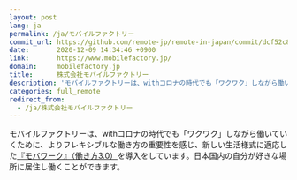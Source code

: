 ```yaml
---
layout: post
lang: ja
permalink: /ja/モバイルファクトリー
commit_url: https://github.com/remote-jp/remote-in-japan/commit/dcf52c8e50637942d39455750a8078a74afb3e1e
date:       2020-12-09 14:34:46 +0900
link:       https://www.mobilefactory.jp/
domain:     mobilefactory.jp
title:      株式会社モバイルファクトリー
description: 'モバイルファクトリーは、withコロナの時代でも「ワクワク」しながら働いていくために、よりフレキシブルな働き方の重要性を感じ、新しい生活様式に適応した『モバワーク』（働き方3.0）を導入をしています。日本国内の自分が好きな場所に居住し働くことができます。'
categories: full_remote
redirect_from:
  - /ja/株式会社モバイルファクトリー
---
```


<p>モバイルファクトリーは、withコロナの時代でも「ワクワク」しながら働いていくために、よりフレキシブルな働き方の重要性を感じ、新しい生活様式に適応した<a href="https://recruit.mobilefactory.jp/work-style/">『モバワーク』（働き方3.0）</a>を導入をしています。日本国内の自分が好きな場所に居住し働くことができます。</p>
